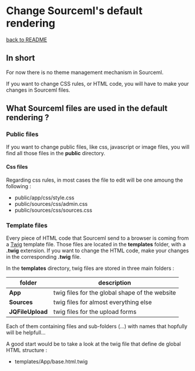 # Change Sourceml's default rendering

[back to README](../README.md)

## In short

For now there is no theme management mechanism in Sourceml.

If you want to change CSS rules, or HTML code, you will have to make your changes
in Sourceml files.

## What Sourceml files are used in the default rendering ?

### Public files

If you want to change public files, like css, javascript or image files, you will
find all those files in the **public** directory.

#### Css files

Regarding css rules, in most cases the file to edit will be one amoung the following :

* public/app/css/style.css
* public/sources/css/admin.css
* public/sources/css/sources.css

### Template files

Every piece of HTML code that Sourceml send to a browser is coming from a
[Twig](https://twig.symfony.com/) template file. Those files are located in the
**templates** folder, with a **.twig** extension. If you want to change the HTML
code, make your changes in the corresponding **.twig** file.

In the **templates** directory, twig files are stored in three main folders :

| folder | description |
| --- | --- |
| **App** | twig files for the global shape of the website |
| **Sources** | twig files for almost everything else |
| **JQFileUpload** | twig files for the upload forms |

Each of them containing files and sub-folders (...) with names that hopfully will be
helpfull...

A good start would be to take a look at the twig file that define de global HTML
structure :

* templates/App/base.html.twig
